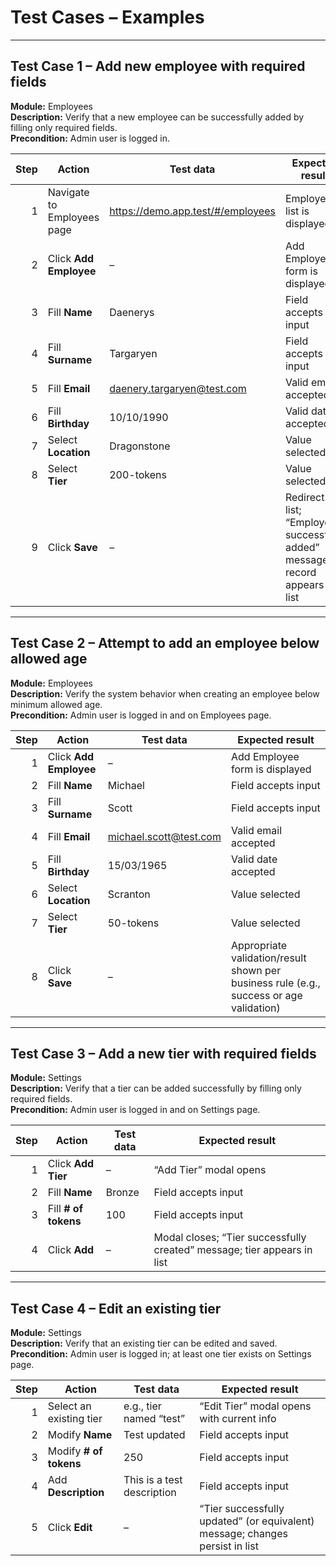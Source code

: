 # Test Cases – Examples

---

## Test Case 1 – Add new employee with required fields
**Module:** Employees  
**Description:** Verify that a new employee can be successfully added by filling only required fields.  
**Precondition:** Admin user is logged in.

| Step | Action | Test data | Expected result |
|---:|---|---|---|
| 1 | Navigate to Employees page | https://demo.app.test/#/employees | Employee list is displayed |
| 2 | Click **Add Employee** | – | Add Employee form is displayed |
| 3 | Fill **Name** | Daenerys | Field accepts input |
| 4 | Fill **Surname** | Targaryen | Field accepts input |
| 5 | Fill **Email** | daenery.targaryen@test.com | Valid email accepted |
| 6 | Fill **Birthday** | 10/10/1990 | Valid date accepted |
| 7 | Select **Location** | Dragonstone | Value selected |
| 8 | Select **Tier** | 200-tokens | Value selected |
| 9 | Click **Save** | – | Redirect to list; “Employee successfully added” message; record appears in list |

---

## Test Case 2 – Attempt to add an employee below allowed age
**Module:** Employees  
**Description:** Verify the system behavior when creating an employee below minimum allowed age.  
**Precondition:** Admin user is logged in and on Employees page.

| Step | Action | Test data | Expected result |
|---:|---|---|---|
| 1 | Click **Add Employee** | – | Add Employee form is displayed |
| 2 | Fill **Name** | Michael | Field accepts input |
| 3 | Fill **Surname** | Scott | Field accepts input |
| 4 | Fill **Email** | michael.scott@test.com | Valid email accepted |
| 5 | Fill **Birthday** | 15/03/1965 | Valid date accepted |
| 6 | Select **Location** | Scranton | Value selected |
| 7 | Select **Tier** | 50-tokens | Value selected |
| 8 | Click **Save** | – | Appropriate validation/result shown per business rule (e.g., success or age validation) |

---

## Test Case 3 – Add a new tier with required fields
**Module:** Settings  
**Description:** Verify that a tier can be added successfully by filling only required fields.  
**Precondition:** Admin user is logged in and on Settings page.

| Step | Action | Test data | Expected result |
|---:|---|---|---|
| 1 | Click **Add Tier** | – | “Add Tier” modal opens |
| 2 | Fill **Name** | Bronze | Field accepts input |
| 3 | Fill **# of tokens** | 100 | Field accepts input |
| 4 | Click **Add** | – | Modal closes; “Tier successfully created” message; tier appears in list |

---

## Test Case 4 – Edit an existing tier
**Module:** Settings  
**Description:** Verify that an existing tier can be edited and saved.  
**Precondition:** Admin user is logged in; at least one tier exists on Settings page.

| Step | Action | Test data | Expected result |
|---:|---|---|---|
| 1 | Select an existing tier | e.g., tier named “test” | “Edit Tier” modal opens with current info |
| 2 | Modify **Name** | Test updated | Field accepts input |
| 3 | Modify **# of tokens** | 250 | Field accepts input |
| 4 | Add **Description** | This is a test description | Field accepts input |
| 5 | Click **Edit** | – | “Tier successfully updated” (or equivalent) message; changes persist in list |
